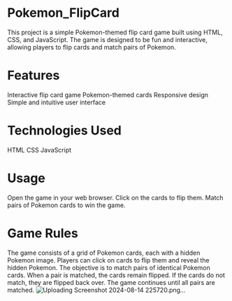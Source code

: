 # Pokemon_FlipCard
This project is a simple Pokemon-themed flip card game built using HTML, CSS, and JavaScript. The game is designed to be fun and interactive, allowing players to flip cards and match pairs of Pokemon.
# Features
Interactive flip card game
Pokemon-themed cards
Responsive design
Simple and intuitive user interface
# Technologies Used
HTML
CSS
JavaScript
# Usage
Open the game in your web browser.
Click on the cards to flip them.
Match pairs of Pokemon cards to win the game.
# Game Rules
The game consists of a grid of Pokemon cards, each with a hidden Pokemon image.
Players can click on cards to flip them and reveal the hidden Pokemon.
The objective is to match pairs of identical Pokemon cards.
When a pair is matched, the cards remain flipped.
If the cards do not match, they are flipped back over.
The game continues until all pairs are matched.
![Uploading Screenshot 2024-08-14 225720.png…]()
